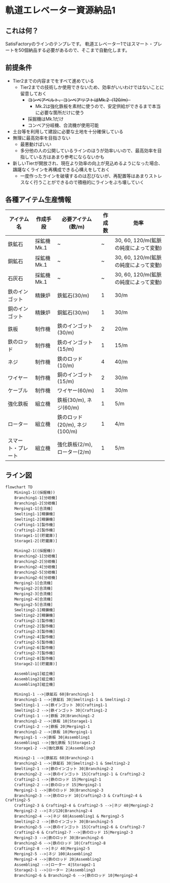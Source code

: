 # 軌道エレベーター資源納品1

## これは何？

SatisFactoryのラインのテンプレです。
軌道エレベーター1ではスマート・プレートを50個納品する必要があるので、そこまで自動化します。

## 前提条件

- Tier2までの内容までをすべて進めている
  - Tier2までの技術しか使用できないため、効率がいいわけではないことに留意しておく
    - ~~コンベアベルト、コンベアリフトはMk.2（120/m）~~
      - Mk.2は強化鉄板を素材に使うので、安定供給ができるまで本当に必要な箇所だけに使う
    - 採掘機はMk.1だけ
    - コンベア分岐機、合流機が使用可能
- 土台等を利用して建設に必要な土地を十分確保している
- 無理に最高効率を目指さない
  - 最悪動けばいい
  - 多分他の人の公開しているラインのほうが効率いいので、最高効率を目指している方はあまり参考にならないかも
- 新しいTierが開放され、現在より効率の向上が見込めるようになった場合、躊躇なくラインを再構成できる心構えをしておく
  - 一度作ったラインを破壊するのは忍びないが、再配置等はあまりストレスなく行うことができるので積極的にラインをぶち壊していく

## 各種アイテム生産情報

|アイテム名|作成手段|必要アイテム(数/m)|作成数|効率|
| -- | -- | -- | -- | -- |
|鉄鉱石|採鉱機Mk.1| ~ | ~ |30, 60, 120/m(鉱脈の純度によって変動)|
|銅鉱石|採鉱機Mk.1| ~ | ~ |30, 60, 120/m(鉱脈の純度によって変動)|
|石灰石|採鉱機Mk.1| ~ | ~ |30, 60, 120/m(鉱脈の純度によって変動)|
|鉄のインゴット|精錬炉|鉄鉱石(30/m)|1|30/m|
|銅のインゴット|精錬炉|銅鉱石(30/m)|1|30/m|
|鉄板|制作機|鉄のインゴット(30/m)|2|20/m|
|鉄のロッド|制作機|鉄のインゴット(15/m)|1|15/m|
|ネジ|制作機|鉄のロッド(10/m)|4|40/m|
|ワイヤー|制作機|銅のインゴット(15/m)|2|30/m|
|ケーブル|制作機|ワイヤー(60/m)|1|30/m|
|強化鉄板|組立機|鉄板(30/m), ネジ(60/m)|1|5/m|
|ローター|組立機|鉄のロッド(20/m), ネジ(100/m)|1|4/m|
|スマート・プレート|組立機|強化鉄板(2/m), ローター(2/m)|1|5/m|

## ライン図

```mermaid
flowchart TD
    Mining1-1((採掘機))
    Branching1-1[分岐機]
    Branching1-2[分岐機]
    Merging1-1[合流機]
    Smelting1-1[精錬機]
    Smelting1-2[精錬機]
    Crafting1-1[製作機]
    Crafting1-2[製作機]
    Storage1-1[(貯蔵庫)]
    Storage1-2[(貯蔵庫)]

    Mining2-1((採掘機))
    Branching2-1[分岐機]
    Branching2-2[分岐機]
    Branching2-4[分岐機]
    Branching2-5[分岐機]
    Branching2-6[分岐機]
    Merging2-1[合流機]
    Merging2-2[合流機]
    Merging2-3[合流機]
    Merging2-4[合流機]
    Merging2-5[合流機]
    Smelting2-1[精錬機]
    Smelting2-2[精錬機]
    Crafting2-1[製作機]
    Crafting2-2[製作機]
    Crafting2-3[製作機]
    Crafting2-4[製作機]
    Crafting2-5[製作機]
    Crafting2-6[製作機]
    Crafting2-7[製作機]
    Crafting2-8[製作機]
    Storage2-1[(貯蔵庫)]

    Assembling1[組立機]
    Assembling2[組立機]
    Assembling3[組立機]

    Mining1-1 -->|鉄鉱石 60|Branching1-1
    Branching1-1 -->|鉄鉱石 30|Smelting1-1 & Smelting1-2
    Smelting1-1 -->|鉄インゴット 30|Crafting1-1
    Smelting1-2 -->|鉄インゴット 30|Crafting1-2
    Crafting1-1 -->|鉄板 20|Branching1-2
    Branching1-2 -->|鉄板 10|Storage1-1
    Crafting1-2 -->|鉄板 20|Merging1-1
    Branching1-2 -->|鉄板 10|Merging1-1
    Merging1-1 -->|鉄板 30|Assembling1
    Assembling1 -->|強化鉄板 5|Storage1-2
    Storage1-2 -->|強化鉄板 2|Assembling3

    Mining2-1 -->|鉄鉱石 60|Branching2-1
    Branching2-1 -->|鉄鉱石 30|Smelting2-1 & Smelting2-2
    Smelting2-1 -->|鉄のインゴット 30|Branching2-2
    Branching2-2 -->|鉄のインゴット 15|Crafting2-1 & Crafting2-2
    Crafting2-1 -->|鉄のロッド 15|Merging2-1
    Crafting2-2 -->|鉄のロッド 15|Merging2-1
    Merging2-1 -->|鉄のロッド 30|Branching2-3
    Branching2-3 -->|鉄のロッド 10|Crafting2-3 & Crafting2-4 & Crafting2-5
    Crafting2-3 & Crafting2-4 & Crafting2-5 -->|ネジ 40|Merging2-2
    Merging2-2 -->|ネジ120|Branching2-4
    Branching2-4 -->|ネジ 60|Assembling1 & Merging2-5
    Smelting2-2 -->|鉄のインゴット 30|Branching2-5
    Branching2-5 -->|鉄のインゴット 15|Crafting2-6 & Crafting2-7
    Crafting2-6 & Crafting2-7 -->|鉄のロッド 15|Merging2-3
    Merging2-3 -->|鉄のロッド 30|Branching2-6
    Branching2-6 -->|鉄のロッド 10|Crafting2-8
    Crafting2-8 -->|ネジ 40|Merging2-5
    Merging2-5 -->|ネジ 100|Assembling2
    Merging2-4 -->|鉄のロッド 20|Assembling2
    Assembling2 -->|ローター 4|Storage2-1
    Storage2-1 -->|ローター 2|Assembling3
    Branching2-6 & Branching2-6 -->|鉄のロッド 10|Merging2-4
```
